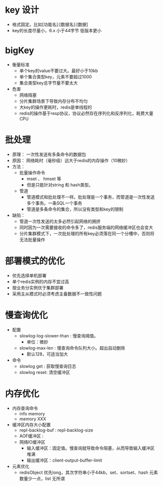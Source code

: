 # key 设计
* 格式固定。比如[功能名]:[数据名]:[数据]
* key的长度尽量小，6.x 小于44字节 低版本更小

# bigKey
* 衡量标准
  * 单个key的value不要过大。最好小于10kb
  * 单个集合类型key，元素不要超过1000
  * 集合类型key总字节量不要太大
* 危害
  * 网络阻塞
  * 分片集群场景下导致内存分布不均匀
  * 大key的操作更耗时，redis是单线程的
  * redis的操作基于resp协议，协议必然存在序列化和反序列化，耗费大量CPU

# 批处理
* 原理： 一次性发送有多条命令的数据包
* 原因： 网络耗时（毫秒级）远大于redis的内存操作（10微妙）
* 方法：
  * 批量操作命令
    * mset 、 hmset 等
    * 但是只能针对string 和 hash类型。
  * 管道
    * 管道模式和批处理不一样。批处理是一个事务，而管道是一次性发送多个事务。一条SQL一个事务
    * 管道是多条命令的集合，所以没有类型和key的限制
* 缺陷：
  * 管道一次性发送的太多必然引起网络的拥挤
  * 同时因为一次需要接收的命令多了，redis服务端的网络缓冲区也会变大
  * 分片集群模式下，一次批处理的所有key必须落在同一个分槽中，否则将无法批量操作
  
# 部署模式的优化
* 优先选择单机部署
* 单个redis实例的内存不宜过高
* 按业务分实例优于集群部署
* 采用主从模式时必须考虑主备数据不一致性问题

# 慢查询优化
* 配置
  * slowlog-log-slower-than : 慢查询阈值。
    * 单位：微妙
  * slowlog-max-len : 慢查询命令队列大小。超出自动删除
    * 默认128，可适当加大
* 命令
  * slowlog get : 获取慢查询日志
  * slowlog reset: 清空缓冲区

# 内存优化
* 内存查询命令
  * info memory
  * memory XXX
* 缓冲区内存大小配置
  * repl-backlog-buf : repl-backlog-size 
  * AOF缓冲区 : 
  * 网络IO缓冲区
    * 输入缓冲区：固定值。慢查询就导致命令阻塞，从而导致输入缓冲区堆满
    * 输出缓冲区：client-output-buffer-limit
* 元素优化
  * redisObject 优先long，其次字符串小于44kb，set、sortset、hash 元素数量少一点，list 无所谓

